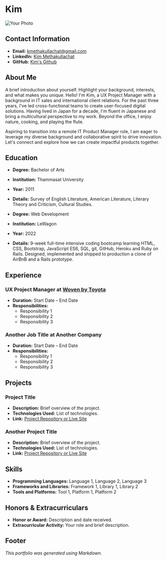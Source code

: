 # Kim 

![Your Photo](path/to/your/photo.jpg)

## Contact Information

- **Email:** [kmethakullachat@gmail.com](mailto:kmethakullachat@gmail.com) 
- **LinkedIn:** [Kim Methakullachat](https://www.linkedin.com/in/duangrudee-m/)
- **GitHub:** [Kim's Github](https://github.com/Sleepycatfuji)

## About Me

A brief introduction about yourself. Highlight your background, interests, and what makes you unique.
​Hello! I'm Kim, a UX Project Manager with a background in IT sales and international client relations. For the past three years, I've led cross-functional teams to create user-focused digital solutions. Having lived in Japan for a decade, I'm fluent in Japanese and bring a multicultural perspective to my work. Beyond the office, I enjoy nature, cooking, and playing the flute.

Aspiring to transition into a remote IT Product Manager role, I am eager to leverage my diverse background and collaborative spirit to drive innovation. Let's connect and explore how we can create impactful products together.

## Education

- **Degree:** Bachelor of Arts
- **Institution:** Thammasat University
- **Year:** 2011
- **Details:** Survey of English Literature, American Literature, Literary Theory and Criticism, Cultural Studies.

- **Degree:** Web Development
- **Institution:** LeWagon
- **Year:** 2022
- **Details:** 9-week full-time intensive coding bootcamp learning HTML, CSS, Bootstrap, JavaScript ES6, SQL, git, GitHub, Heroku and Ruby on Rails. Designed, implemented and shipped to production a clone of AirBnB and a Rails prototype.

## Experience

### UX Project Manager at [Woven by Toyota](https://woven.toyota/en/)

- **Duration:** Start Date – End Date
- **Responsibilities:**
  - Responsibility 1
  - Responsibility 2
  - Responsibility 3

### Another Job Title at Another Company

- **Duration:** Start Date – End Date
- **Responsibilities:**
  - Responsibility 1
  - Responsibility 2
  - Responsibility 3

## Projects

### Project Title

- **Description:** Brief overview of the project.
- **Technologies Used:** List of technologies.
- **Link:** [Project Repository or Live Site](https://github.com/yourusername/project-repo)

### Another Project Title

- **Description:** Brief overview of the project.
- **Technologies Used:** List of technologies.
- **Link:** [Project Repository or Live Site](https://github.com/yourusername/another-project-repo)

## Skills

- **Programming Languages:** Language 1, Language 2, Language 3
- **Frameworks and Libraries:** Framework 1, Library 1, Library 2
- **Tools and Platforms:** Tool 1, Platform 1, Platform 2

## Honors & Extracurriculars

- **Honor or Award:** Description and date received.
- **Extracurricular Activity:** Your role and brief description.

## Footer

*This portfolio was generated using Markdown.*


